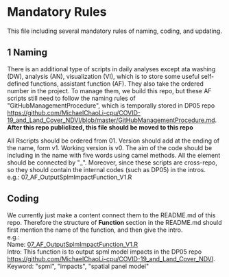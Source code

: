 # Mandatory Rules

This file including several mandatory rules of naming, coding, and updating.  
  
## 1 Naming  
There is an additional type of scripts in daily analyses except ata washing (DW), analysis (AN), visualization (VI), which is to store some useful self-defined functions, assistant function (AF). They also take the ordered number in the project. To manage them, we build this repo, but these AF scripts still need to follow the naming rules of "GitHubManagementProcedure", which is temporally stored in DP05 repo <https://github.com/MichaelChaoLi-cpu/COVID-19_and_Land_Cover_NDVI/blob/master/GitHubManagementProcedure.md>.  
**After this repo publiclized, this file should be moved to this repo**  

All Rscripts should be ordered from 01. Version should add at the ending of the name, form v1. Working version is v0. The aim of the code should be including in the name with five words using camel methods. All the element should be connected by "_". Moreover, since these scripts are cross-repo, so they should contain the internal codes (such as DP05) in the intros.  
e.g.: 07_AF_OutputSplmImpactFunction_V1.R  

## Coding
We currently just make a content connect them to the README.md of this repo. Therefore the structure of **Function** section in the README.md should first mention the name of the function, and then give the intro.  
e.g.:  
Name: [07_AF_OutputSplmImpactFunction_V1.R](https://github.com/MichaelChaoLi-cpu/COVID-19_and_Land_Cover_NDVI/blob/master/04_Code/07_AF_OutputSplmImpactFunction_V1.R)  
Intro: This function is to output spml model impacts in the DP05 repo <https://github.com/MichaelChaoLi-cpu/COVID-19_and_Land_Cover_NDVI>.
Keyword: "spml", "impacts", "spatial panel model"
